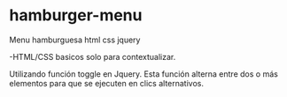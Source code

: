 # hamburger-menu
Menu hamburguesa html css jquery

-HTML/CSS basicos solo para contextualizar.

Utilizando función toggle en Jquery.
  Esta función alterna entre dos o más elementos para que se ejecuten en clics alternativos.



